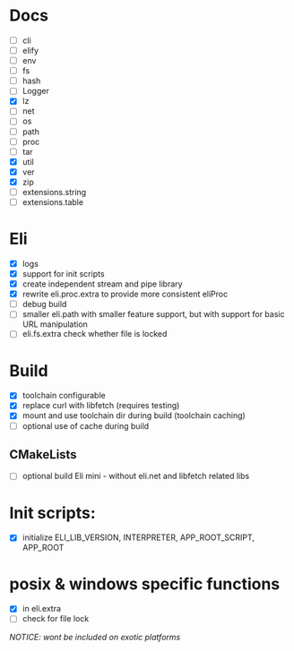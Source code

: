 # Docs
* [ ] cli
* [ ] elify
* [ ] env
* [ ] fs
* [ ] hash
* [ ] Logger
* [x] lz
* [ ] net
* [ ] os
* [ ] path
* [ ] proc
* [ ] tar
* [x] util
* [x] ver
* [x] zip
* [ ] extensions.string
* [ ] extensions.table

# Eli
* [x] logs 
* [x] support for init scripts
* [x] create independent stream and pipe library
* [x] rewrite eli.proc.extra to provide more consistent eliProc
* [ ] debug build
* [ ] smaller eli.path with smaller feature support, but with support for basic URL manipulation
* [ ] eli.fs.extra check whether file is locked

# Build 
* [x] toolchain configurable
* [x] replace curl with libfetch (requires testing)
* [x] mount and use toolchain dir during build (toolchain caching)
* [ ] optional use of cache during build

## CMakeLists 
* [ ] optional build Eli mini - without eli.net and libfetch related libs 

# Init scripts:
* [x] initialize ELI_LIB_VERSION, INTERPRETER, APP_ROOT_SCRIPT, APP_ROOT

# posix & windows specific functions
* [x] in eli.extra
* [ ] check for file lock

*NOTICE: wont be included on exotic platforms*
